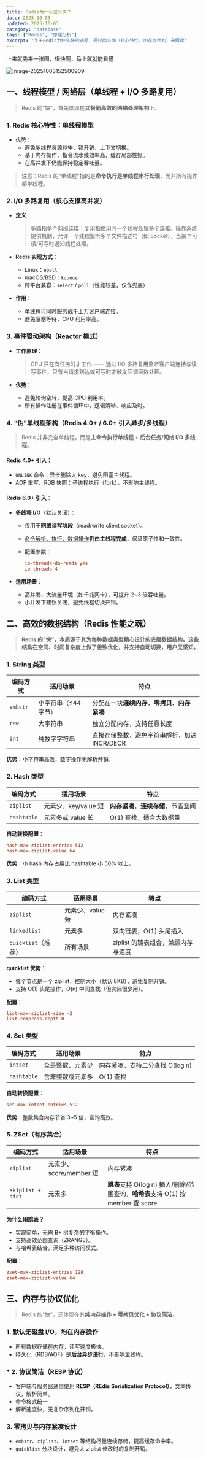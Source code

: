 ```yaml
---
title: Redis为什么这么快？
date: 2025-10-03
updated: 2025-10-03
category: "database"
tags: ["Redis", "原理分析"]
excerpt: "关于Redis为什么快的话题，通过两方面（核心特性、内存与结构）来解读"
---
```


上来就先来一张图，很快啊，马上就就能看懂

![image-20251003152500909](https://raw.githubusercontent.com/zhaojianjun2004/picGo/master/img/image-20251003152500909.png)



## 一、线程模型 / 网络层（单线程 + I/O 多路复用）

>  Redis 的“快”，首先体现在其**极简高效的网络处理架构**上。 

### 1. Redis 核心特性：单线程模型

- 优势：
  - 避免多线程资源竞争、锁开销、上下文切换。
  - 基于内存操作，指令流水线效率高，缓存局部性好。
  - 在高并发下仍能保持稳定吞吐量。

> 注意：Redis 的“单线程”指的是**命令执行是单线程串行处理**，而非所有操作都单线程。 

### 2. I/O 多路复用（核心支撑高并发）

- **定义**：

  > 多路指多个网络连接；复用指使用同一个线程处理多个连接。操作系统提供机制，允许一个线程监听多个文件描述符（如 Socket），当某个可读/可写时通知线程处理。 

- **Redis 实现方式**：

  - Linux：`epoll`
  - macOS/BSD：`kqueue`
  - 跨平台兼容：`select` / `poll`（性能较差，仅作兜底）

- **作用**：

  - 单线程可同时服务成千上万客户端连接。
  - 避免阻塞等待，CPU 利用率高。

### 3. 事件驱动架构（Reactor 模式）

- **工作原理**：

  > CPU 只在有任务时才工作 —— 通过 I/O 多路复用监听客户端连接与读写事件，只有当请求到达或可写时才触发回调函数处理。 

- **优势**：

  - 避免轮询空转，提高 CPU 利用率。
  - 所有操作注册在事件循环中，逻辑清晰、响应及时。

### 4. “伪”单线程架构（Redis 4.0+ / 6.0+ 引入异步/多线程）

> Redis 并非完全单线程，而是**主命令执行单线程 + 后台任务/网络 I/O 多线程**。 

####  Redis 4.0+ 引入：

- `UNLINK` 命令：异步删除大 key，避免阻塞主线程。
- AOF 重写、RDB 快照：子进程执行（fork），不影响主线程。

####  Redis 6.0+ 引入：

- **多线程 I/O**（默认关闭）：

  - 仅用于**网络读写阶段**（read/write client socket）。

  - <u>命令解析、执行、数据操作</u>**仍由主线程完成**，保证原子性和一致性。

  - 配置参数：

    ```conf
    io-threads-do-reads yes
    io-threads 4
    ```

- **适用场景**：

  - 高并发、大流量环境（如千兆网卡），可提升 2~3 倍吞吐量。
  - 小并发下建议关闭，避免线程切换开销。

## 二、高效的数据结构（Redis 性能之魂）

>  **Redis 的“快”，本质源于其为每种数据类型精心设计的底层数据结构。这些结构在空间、时间复杂度上做了极致优化，并支持自动切换，用户无感知。** 

### 1. String 类型

| 编码方式 | 适用场景             | 特点                                             |
| -------- | -------------------- | ------------------------------------------------ |
| `embstr` | 小字符串（≤44 字节） | 分配在一块**连续内存**，**零拷贝**、**内存紧凑** |
| `raw`    | 大字符串             | 独立分配内存，支持任意长度                       |
| `int`    | 纯数字字符串         | 直接存储整数，避免字符串解析，加速 INCR/DECR     |

**优势**：小字符串高效，数字操作无解析开销。

### 2. Hash 类型

| 编码方式    | 适用场景             | 特点                                 |
| ----------- | -------------------- | ------------------------------------ |
| `ziplist`   | 元素少、key/value 短 | **内存紧凑**，**连续存储**，节省空间 |
| `hashtable` | 元素多或 value 长    | O(1) 查找，适合大数据量              |

 **自动转换配置**：

```conf
hash-max-ziplist-entries 512
hash-max-ziplist-value 64
```

**优势**：小 hash 内存占用比 hashtable 小 50% 以上。

### 3. List 类型

| 编码方式            | 适用场景         | 特点                               |
| ------------------- | ---------------- | ---------------------------------- |
| `ziplist`           | 元素少、value 短 | 内存紧凑                           |
| `linkedlist`        | 元素多           | 双向链表，O(1) 头尾插入            |
| `quicklist`（推荐） | 所有场景         | ziplist 的链表组合，兼顾内存与速度 |

 **quicklist 优势**：

- 每个节点是一个 ziplist，控制大小（默认 8KB），避免复制开销。
- 支持 O(1) 头尾操作，O(n) 中间查找（但实际很少用）。

 **配置**：

```conf
list-max-ziplist-size -2
list-compress-depth 0
```

### 4. Set 类型

| 编码方式    | 适用场景         | 特点                            |
| ----------- | ---------------- | ------------------------------- |
| `intset`    | 全是整数、元素少 | 内存紧凑，支持二分查找 O(log n) |
| `hashtable` | 含非整数或元素多 | O(1) 查找                       |

 **自动转换配置**：

```conf
set-max-intset-entries 512
```

 **优势**：整数集合内存节省 3~5 倍，查询高效。

### 5. ZSet（有序集合）

| 编码方式          | 适用场景                | 特点                                                         |
| ----------------- | ----------------------- | ------------------------------------------------------------ |
| `ziplist`         | 元素少、score/member 短 | 内存紧凑                                                     |
| `skiplist + dict` | 元素多                  | **跳表**支持 O(log n) 插入/删除/范围查询，**哈希表**支持 O(1) 按 member 查 score |

 **为什么用跳表？**

- 实现简单，无需 B+ 树复杂的平衡操作。
- 支持高效范围查询（ZRANGE）。
- 与哈希表结合，满足多种访问模式。

 **配置**：

```conf
zset-max-ziplist-entries 128
zset-max-ziplist-value 64
```

## 三、内存与协议优化

> Redis 的“快”，还体现在其**纯内存操作 + 零拷贝优化 + 协议简洁**。 

### 1. 默认无磁盘 I/O，均在内存操作

- 所有数据存储在内存，读写速度极快。
- 持久化（RDB/AOF）是**后台异步进行**，不影响主线程。

### * 2. 协议简洁（RESP 协议）

- 客户端与服务器通信使用 **RESP（REdis Serialization Protocol）**，文本协议，解析简单。
- 命令格式统一
- 解析速度快，无复杂序列化开销。

### 3. 零拷贝与内存紧凑设计

- `embstr`、`ziplist`、`intset` 等结构尽量连续存储，提高缓存命中率。
- `quicklist` 分块设计，避免大 ziplist 修改时的复制开销。